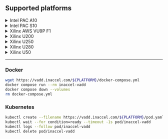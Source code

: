 ## Supported platforms

<details><summary>Intel PAC A10</summary><p>

* *38d782e3b6125343b9342433e348ac4c*
> ```sh
> export PLATFORM=intel/pac_a10/38d782e3b6125343b9342433e348ac4c
> ```
</p></details>

<details><summary>Intel PAC S10</summary><p>

* *9346116da52d5ca8b06aa9a389ef7c8d*
> ```sh
> export PLATFORM=intel/pac_s10/9346116da52d5ca8b06aa9a389ef7c8d
> ```
</p></details>

<details><summary>Xilinx AWS VU9P F1</summary><p>

* **AWS** | *dynamic-shell*
> ```sh
> export PLATFORM=xilinx/aws-vu9p-f1/dynamic-shell/aws
> ```
</p></details>

<details><summary>Xilinx U200</summary><p>

* *xdma_201830.2*
> ```sh
> export PLATFORM=xilinx/u200/xdma_201830.2
> ```
</p></details>

<details><summary>Xilinx U250</summary><p>

* **Azure** | *gen3x16_xdma_shell_2.1*
> ```sh
> export PLATFORM=xilinx/u250/gen3x16_xdma_shell_2.1/azure
> ```

* *xdma_201830.2*
> ```sh
> export PLATFORM=xilinx/u250/xdma_201830.2
> ```
</p></details>

<details><summary>Xilinx U280</summary><p>

* *gen3x16_xdma_base.1*
> ```sh
> export PLATFORM=xilinx/u280/gen3x16_xdma_base.1
> ```

* *xdma_201920.3*
> ```sh
> export PLATFORM=xilinx/u280/xdma_201920.3
> ```
</p></details>

<details><summary>Xilinx U50</summary><p>

* *gen3x16_xdma_201920.3*
> ```sh
> export PLATFORM=xilinx/u50/gen3x16_xdma_201920.3
> ```
</p></details>

---

### Docker

```sh
wget https://vadd.inaccel.com/${PLATFORM}/docker-compose.yml
docker compose run --rm inaccel-vadd
docker compose down --volumes
rm docker-compose.yml
```

### Kubernetes

```sh
kubectl create --filename https://vadd.inaccel.com/${PLATFORM}/pod.yaml
kubectl wait --for condition=ready --timeout -1s pod/inaccel-vadd
kubectl logs --follow pod/inaccel-vadd
kubectl delete pod/inaccel-vadd
```
